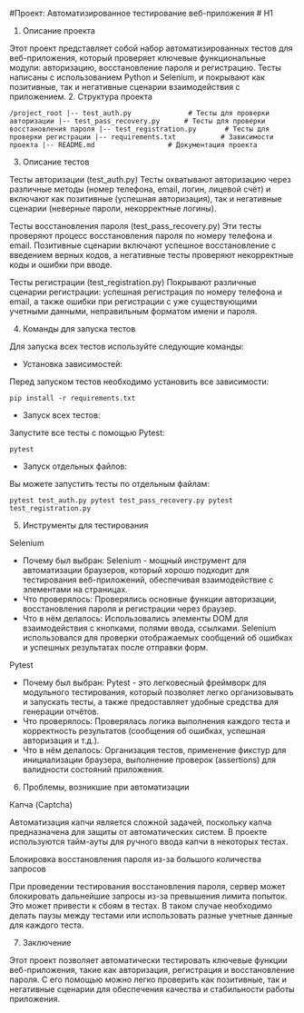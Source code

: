 #Проект: Автоматизированное тестирование веб-приложения # H1
1. Описание проекта

Этот проект представляет собой набор автоматизированных тестов для веб-приложения, который проверяет ключевые функциональные модули: авторизацию, восстановление пароля и регистрацию. Тесты написаны с использованием Python и Selenium, и покрывают как позитивные, так и негативные сценарии взаимодействия с приложением.
2. Структура проекта

`/project_root
|-- test_auth.py              # Тесты для проверки авторизации
|-- test_pass_recovery.py      # Тесты для проверки восстановления пароля
|-- test_registration.py       # Тесты для проверки регистрации
|-- requirements.txt           # Зависимости проекта
|-- README.md                  # Документация проекта`

3. Описание тестов

Тесты авторизации (test_auth.py)
Тесты охватывают авторизацию через различные методы (номер телефона, email, логин, лицевой счёт) и включают как позитивные (успешная авторизация), так и негативные сценарии (неверные пароли, некорректные логины).

Тесты восстановления пароля (test_pass_recovery.py)
Эти тесты проверяют процесс восстановления пароля по номеру телефона и email. Позитивные сценарии включают успешное восстановление с введением верных кодов, а негативные тесты проверяют некорректные коды и ошибки при вводе.

Тесты регистрации (test_registration.py)
Покрывают различные сценарии регистрации: успешная регистрация по номеру телефона и email, а также ошибки при регистрации с уже существующими учетными данными, неправильным форматом имени и пароля.

4. Команды для запуска тестов

Для запуска всех тестов используйте следующие команды:

* Установка зависимостей:

Перед запуском тестов необходимо установить все зависимости:

`pip install -r requirements.txt`

* Запуск всех тестов:

Запустите все тесты с помощью Pytest:

`pytest`
* Запуск отдельных файлов:

Вы можете запустить тесты по отдельным файлам:

`pytest test_auth.py
pytest test_pass_recovery.py
pytest test_registration.py`

5. Инструменты для тестирования

Selenium

* Почему был выбран: Selenium - мощный инструмент для автоматизации браузеров, который хорошо подходит для тестирования веб-приложений, обеспечивая взаимодействие с элементами на страницах.
* Что проверялось: Проверялись основные функции авторизации, восстановления пароля и регистрации через браузер.
* Что в нём делалось: Использовались элементы DOM для взаимодействия с кнопками, полями ввода, ссылками. Selenium использовался для проверки отображаемых сообщений об ошибках и успешных результатах после отправки форм.

Pytest

* Почему был выбран: Pytest - это легковесный фреймворк для модульного тестирования, который позволяет легко организовывать и запускать тесты, а также предоставляет удобные средства для генерации отчётов.
* Что проверялось: Проверялась логика выполнения каждого теста и корректность результатов (сообщения об ошибках, успешная авторизация и т.д.).
* Что в нём делалось: Организация тестов, применение фикстур для инициализации браузера, выполнение проверок (assertions) для валидности состояний приложения.

6. Проблемы, возникшие при автоматизации

Капча (Captcha)

Автоматизация капчи является сложной задачей, поскольку капча предназначена для защиты от автоматических систем. В проекте используются тайм-ауты для ручного ввода капчи в некоторых тестах.

Блокировка восстановления пароля из-за большого количества запросов

При проведении тестирования восстановления пароля, сервер может блокировать дальнейшие запросы из-за превышения лимита попыток. Это может привести к сбоям в тестах. В таком случае необходимо делать паузы между тестами или использовать разные учетные данные для каждого теста.

7. Заключение

Этот проект позволяет автоматически тестировать ключевые функции веб-приложения, такие как авторизация, регистрация и восстановление пароля. С его помощью можно легко проверить как позитивные, так и негативные сценарии для обеспечения качества и стабильности работы приложения.

